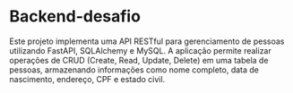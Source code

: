 # Backend-desafio
Este projeto implementa uma API RESTful para gerenciamento de pessoas utilizando FastAPI, SQLAlchemy e MySQL. A aplicação permite realizar operações de CRUD (Create, Read, Update, Delete) em uma tabela de pessoas, armazenando informações como nome completo, data de nascimento, endereço, CPF e estado civil.
